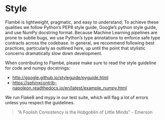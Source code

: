 # Style

Flambé is lightweight, pragmatic, and easy to understand; To achieve these qualities we follow Python’s PEP8 style guide, Google’s python style guide, and use NumPy docstring format. Because Machine Learning pipelines are prone to subtle bugs, we use Python’s type annotations to enforce safe type contracts across the codebase. In general, we recommend following best practices, particularly as outlined here, up until the point that stylistic concerns dramatically slow down development.

When contributing to Flambé, please make sure to read the style guideline for code and numpy docstrings:

- http://google.github.io/styleguide/pyguide.html
- https://sphinxcontrib-napoleon.readthedocs.io/en/latest/example_numpy.html

We run Flake8 and mypy in our test suite, which will flag a lot of errors unless you respect the guidelines.

> “A Foolish Consistency is the Hobgoblin of Little Minds” - Emerson
